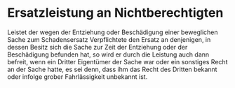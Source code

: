 # Ersatzleistung an Nichtberechtigten

Leistet der wegen der Entziehung oder Beschädigung einer beweglichen Sache zum Schadensersatz Verpflichtete den Ersatz an denjenigen, in dessen Besitz sich die Sache zur Zeit der Entziehung oder der Beschädigung befunden hat, so wird er durch die Leistung auch dann befreit, wenn ein Dritter Eigentümer der Sache war oder ein sonstiges Recht an der Sache hatte, es sei denn, dass ihm das Recht des Dritten bekannt oder infolge grober Fahrlässigkeit unbekannt ist. 

